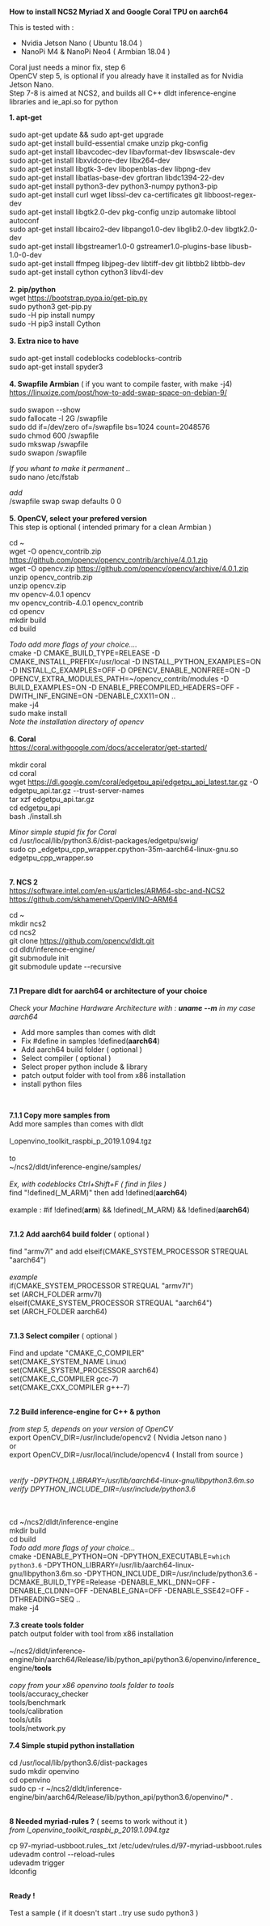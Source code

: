 **How to install NCS2 Myriad X and Google Coral TPU on aarch64**

This is tested with :

 - Nvidia Jetson Nano ( Ubuntu 18.04 )
 - NanoPi M4 & NanoPi Neo4 ( Armbian 18.04 )
 
 Coral just needs a minor fix, step 6<br />
 OpenCV step 5, is optional if you already have it installed as for Nvidia Jetson Nano.<br />
 Step 7-8 is aimed at NCS2, and builds all C++ dldt inference-engine libraries and ie_api.so for python<br />

 **1. apt-get**<br/>
 <br/>
sudo apt-get update && sudo apt-get upgrade<br />
sudo apt-get install build-essential cmake unzip pkg-config<br/>
sudo apt-get install libavcodec-dev libavformat-dev libswscale-dev<br/>
sudo apt-get install libxvidcore-dev libx264-dev  <br/>
sudo apt-get install libgtk-3-dev libopenblas-dev libpng-dev<br/>
sudo apt-get install libatlas-base-dev gfortran libdc1394-22-dev<br/>
sudo apt-get install python3-dev python3-numpy python3-pip<br/>
sudo apt-get install curl wget libssl-dev ca-certificates git libboost-regex-dev<br/>
sudo apt-get install libgtk2.0-dev pkg-config unzip automake libtool autoconf<br/>
sudo apt-get install libcairo2-dev libpango1.0-dev libglib2.0-dev libgtk2.0-dev<br/>
sudo apt-get install libgstreamer1.0-0 gstreamer1.0-plugins-base libusb-1.0-0-dev<br/>
sudo apt-get install ffmpeg libjpeg-dev libtiff-dev  git  libtbb2 libtbb-dev<br/>
sudo apt-get install cython cython3 libv4l-dev<br/>
<br/>
**2. pip/python**<br/>
wget https://bootstrap.pypa.io/get-pip.py<br/>
sudo python3 get-pip.py<br/>
sudo -H  pip  install numpy<br/>
sudo -H  pip3 install Cython<br/>
<br/>
**3. Extra nice to have**<br/>
<br/>
sudo apt-get install codeblocks codeblocks-contrib<br/>
sudo apt-get install spyder3<br/>
<br/>
**4. Swapfile Armbian** ( if you want to compile faster, with make -j4)<br/>
 https://linuxize.com/post/how-to-add-swap-space-on-debian-9/<br/>
 <br/>
sudo swapon --show<br/>
sudo fallocate -l 2G /swapfile<br/>
sudo dd if=/dev/zero of=/swapfile bs=1024 count=2048576<br/>
sudo chmod 600 /swapfile<br/>
sudo mkswap /swapfile<br/>
sudo swapon /swapfile<br/>

 *If you whant to make it permanent ..*<br/>
sudo nano /etc/fstab<br/>

 *add*<br/>
/swapfile swap swap defaults 0 0<br/>
<br/>
**5. OpenCV, select your prefered version**<br/>
This step is optional ( intended primary for a clean Armbian )<br/>

cd ~<br/>
wget -O opencv_contrib.zip<br/>
https://github.com/opencv/opencv_contrib/archive/4.0.1.zip<br/>
wget -O opencv.zip https://github.com/opencv/opencv/archive/4.0.1.zip<br/>
unzip opencv_contrib.zip<br/>
unzip opencv.zip<br/>
mv opencv-4.0.1 opencv<br/>
mv opencv_contrib-4.0.1 opencv_contrib<br/>
cd opencv<br/>
mkdir build<br/>
cd build<br/>

*Todo add more flags of your choice....*<br/>
cmake -D CMAKE_BUILD_TYPE=RELEASE -D CMAKE_INSTALL_PREFIX=/usr/local -D INSTALL_PYTHON_EXAMPLES=ON -D INSTALL_C_EXAMPLES=OFF -D OPENCV_ENABLE_NONFREE=ON -D OPENCV_EXTRA_MODULES_PATH=~/opencv_contrib/modules -D BUILD_EXAMPLES=ON -D ENABLE_PRECOMPILED_HEADERS=OFF -DWITH_INF_ENGINE=ON -DENABLE_CXX11=ON  ..<br/>
make -j4<br/>
sudo make install<br/>
 *Note the installation directory of opencv*<br/>
<br/>
**6. Coral**<br/>
 https://coral.withgoogle.com/docs/accelerator/get-started/<br/>
<br/>
mkdir coral<br/>
cd coral<br/>
wget https://dl.google.com/coral/edgetpu_api/edgetpu_api_latest.tar.gz -O<br/>
edgetpu_api.tar.gz --trust-server-names<br/>
tar xzf edgetpu_api.tar.gz<br/>
cd edgetpu_api<br/>
bash ./install.sh<br/>

*Minor simple stupid fix for Coral*<br/>
cd /usr/local/lib/python3.6/dist-packages/edgetpu/swig/<br/>
sudo cp _edgetpu_cpp_wrapper.cpython-35m-aarch64-linux-gnu.so edgetpu_cpp_wrapper.so<br/>
<br/>

**7. NCS 2**<br/>
https://software.intel.com/en-us/articles/ARM64-sbc-and-NCS2<br/>
https://github.com/skhameneh/OpenVINO-ARM64<br/>

cd ~<br/>
mkdir ncs2<br/>
cd ncs2<br/>
git clone https://github.com/opencv/dldt.git<br/>
cd dldt/inference-engine/<br/>
git submodule init<br/>
git submodule update --recursive<br/>
<br/>

**7.1 Prepare dldt for aarch64 or architecture of your choice**<br/>
<br/>
 *Check your Machine Hardware Architecture with : **uname --m**  in my case aarch64*  <br/>
 - Add more samples than comes with dldt
 - Fix #define in samples !defined(__aarch64__)
 - Add aarch64 build folder ( optional )
 - Select compiler ( optional )
 - Select proper python include & library
 - patch output folder with tool from x86 installation
 - install python files
<br/>

**7.1.1 Copy more samples from**<br/>
Add more samples than comes with dldt<br/>
<br/>
l_openvino_toolkit_raspbi_p_2019.1.094.tgz<br/>
<br/>
to<br/>
~/ncs2/dldt/inference-engine/samples/<br/>
<br/>
*Ex, with codeblocks Ctrl+Shift+F  ( find in files )*<br/>
find  "!defined(_M_ARM)" then add  !defined(__aarch64__)<br/>
<br/>
example : #if !defined(__arm__) && !defined(_M_ARM) && !defined(__aarch64__)<br/>
<br/>

**7.1.2 Add aarch64 build folder** ( optional )<br/>
<br/>
find "armv7l" and add elseif(CMAKE_SYSTEM_PROCESSOR STREQUAL "aarch64")<br/>
<br/>
*example*<br/>
if(CMAKE_SYSTEM_PROCESSOR STREQUAL "armv7l")<br/>
    set (ARCH_FOLDER armv7l)<br/>
elseif(CMAKE_SYSTEM_PROCESSOR STREQUAL "aarch64")<br/>
    set (ARCH_FOLDER aarch64)<br/>
<br/>

**7.1.3 Select compiler** ( optional )<br/>
<br/>
Find and update "CMAKE_C_COMPILER"<br/>
set(CMAKE_SYSTEM_NAME Linux)<br/>
set(CMAKE_SYSTEM_PROCESSOR aarch64)<br/>
set(CMAKE_C_COMPILER gcc-7)<br/>
set(CMAKE_CXX_COMPILER g++-7)<br/>
<br/>

**7.2 Build inference-engine for C++ & python**<br/>
<br/>
*from step 5, depends on your version of OpenCV*<br/>
export OpenCV_DIR=/usr/include/opencv2  ( Nvidia Jetson nano ) <br/>
or<br/>
export OpenCV_DIR=/usr/local/include/opencv4 ( Install from source )<br/>
 <br/>
<br/>
*verify -DPYTHON_LIBRARY=/usr/lib/aarch64-linux-gnu/libpython3.6m.so*<br/>
 *verify DPYTHON_INCLUDE_DIR=/usr/include/python3.6*<br/>   
<br/>

cd ~/ncs2/dldt/inference-engine<br/>
mkdir build<br/>
cd build<br/>
*Todo add more flags of your choice...*<br/>
cmake -DENABLE_PYTHON=ON -DPYTHON_EXECUTABLE=`which python3.6` -DPYTHON_LIBRARY=/usr/lib/aarch64-linux-gnu/libpython3.6m.so -DPYTHON_INCLUDE_DIR=/usr/include/python3.6 -DCMAKE_BUILD_TYPE=Release -DENABLE_MKL_DNN=OFF -DENABLE_CLDNN=OFF -DENABLE_GNA=OFF -DENABLE_SSE42=OFF -DTHREADING=SEQ ..<br/>
make -j4<br/>
<br/>
**7.3 create tools folder**<br/>
patch output folder with tool from x86 installation<br/>
<br/>
~/ncs2/dldt/inference-engine/bin/aarch64/Release/lib/python_api/python3.6/openvino/inference_engine/**tools**<br/>
<br/>
*copy from your x86 openvino tools folder to tools*  <br/>
tools/accuracy_checker<br/>
tools/benchmark<br/>
tools/calibration<br/>
tools/utils<br/>
tools/network.py<br/>
<br/>
**7.4 Simple stupid python installation**<br/>
<br/>
cd /usr/local/lib/python3.6/dist-packages<br/>
sudo mkdir  openvino<br/>
cd openvino<br/>
sudo cp -r ~/ncs2/dldt/inference-engine/bin/aarch64/Release/lib/python_api/python3.6/openvino/* .<br/>
<br/>

 **8 Needed myriad-rules ?** ( seems to work without it )<br/>
*from l_openvino_toolkit_raspbi_p_2019.1.094.tgz*<br/>

cp 97-myriad-usbboot.rules_.txt /etc/udev/rules.d/97-myriad-usbboot.rules<br/>
udevadm control --reload-rules<br/>
udevadm trigger<br/>
ldconfig<br/>
<br/>

**Ready !**<br/>
<br/>
Test a sample  ( if it doesn't start ..try use sudo python3  )<br/>


